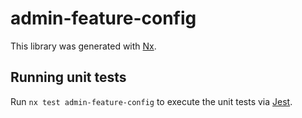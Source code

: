 # admin-feature-config

This library was generated with [Nx](https://nx.dev).

## Running unit tests

Run `nx test admin-feature-config` to execute the unit tests via [Jest](https://jestjs.io).
